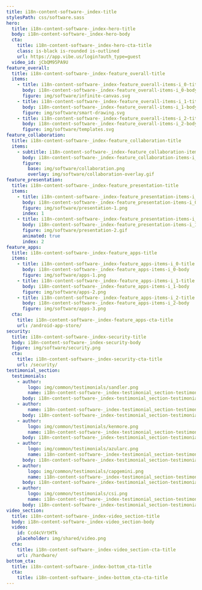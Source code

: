 ```yaml
---
title: i18n-content-software-_index-title
stylesPath: css/software.sass
hero:
  title: i18n-content-software-_index-hero-title
  body: i18n-content-software-_index-hero-body
  cta:
    title: i18n-content-software-_index-hero-cta-title
    class: is-black is-rounded is-outlined
    url: https://app.vibe.us/login?auth_type=guest
  video_id: jCbQM95PA9U
feature_overall:
  title: i18n-content-software-_index-feature_overall-title
  items:
    - title: i18n-content-software-_index-feature_overall-items-i_0-title
      body: i18n-content-software-_index-feature_overall-items-i_0-body
      figure: img/software/infinite-canvas.svg
    - title: i18n-content-software-_index-feature_overall-items-i_1-title
      body: i18n-content-software-_index-feature_overall-items-i_1-body
      figure: img/software/smart-drawing.svg
    - title: i18n-content-software-_index-feature_overall-items-i_2-title
      body: i18n-content-software-_index-feature_overall-items-i_2-body
      figure: img/software/templates.svg
feature_collaboration:
  title: i18n-content-software-_index-feature_collaboration-title
  items:
    - subtitle: i18n-content-software-_index-feature_collaboration-items-i_0-subtitle
      body: i18n-content-software-_index-feature_collaboration-items-i_0-body
      figure:
        base: img/software/collaboration.png
        overlay: img/software/collaboration-overlay.gif
feature_presentation:
  title: i18n-content-software-_index-feature_presentation-title
  items:
    - title: i18n-content-software-_index-feature_presentation-items-i_0-title
      body: i18n-content-software-_index-feature_presentation-items-i_0-body
      figure: img/software/presentation-1.png
      index: 1
    - title: i18n-content-software-_index-feature_presentation-items-i_1-title
      body: i18n-content-software-_index-feature_presentation-items-i_1-body
      figure: img/software/presentation-2.gif
      animated: true
      index: 2
feature_apps:
  title: i18n-content-software-_index-feature_apps-title
  items:
    - title: i18n-content-software-_index-feature_apps-items-i_0-title
      body: i18n-content-software-_index-feature_apps-items-i_0-body
      figure: img/software/apps-1.png
    - title: i18n-content-software-_index-feature_apps-items-i_1-title
      body: i18n-content-software-_index-feature_apps-items-i_1-body
      figure: img/software/apps-2.png
    - title: i18n-content-software-_index-feature_apps-items-i_2-title
      body: i18n-content-software-_index-feature_apps-items-i_2-body
      figure: img/software/apps-3.png
  cta:
    title: i18n-content-software-_index-feature_apps-cta-title
    url: /android-app-store/
security:
  title: i18n-content-software-_index-security-title
  body: i18n-content-software-_index-security-body
  figure: img/software/security.png
  cta:
    title: i18n-content-software-_index-security-cta-title
    url: /security/
testimonial_section:
  testimonials:
    - author:
        logo: img/common/testimonials/sandler.png
        name: i18n-content-software-_index-testimonial_section-testimonials-i_0-author-name
      body: i18n-content-software-_index-testimonial_section-testimonials-i_0-body
    - author:
        name: i18n-content-software-_index-testimonial_section-testimonials-i_1-author-name
      body: i18n-content-software-_index-testimonial_section-testimonials-i_1-body
    - author:
        logo: img/common/testimonials/kenmore.png
        name: i18n-content-software-_index-testimonial_section-testimonials-i_2-author-name
      body: i18n-content-software-_index-testimonial_section-testimonials-i_2-body
    - author:
        logo: img/common/testimonials/azularc.png
        name: i18n-content-software-_index-testimonial_section-testimonials-i_3-author-name
      body: i18n-content-software-_index-testimonial_section-testimonials-i_3-body
    - author:
        logo: img/common/testimonials/capgemini.png
        name: i18n-content-software-_index-testimonial_section-testimonials-i_4-author-name
      body: i18n-content-software-_index-testimonial_section-testimonials-i_4-body
    - author:
        logo: img/common/testimonials/csi.png
        name: i18n-content-software-_index-testimonial_section-testimonials-i_5-author-name
      body: i18n-content-software-_index-testimonial_section-testimonials-i_5-body
video_section:
  title: i18n-content-software-_index-video_section-title
  body: i18n-content-software-_index-video_section-body
  video:
    id: Ccd4cVrtHTk
    placeholder: img/shared/video.png
  cta:
    title: i18n-content-software-_index-video_section-cta-title
    url: /hardware/
bottom_cta:
  title: i18n-content-software-_index-bottom_cta-title
  cta:
    title: i18n-content-software-_index-bottom_cta-cta-title
---
```

